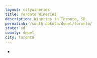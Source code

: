 ```yaml
---
layout: citywineries
title: Toronto Wineries
description: Wineries in Toronto, SD
permalink: /south-dakota/deuel/toronto/
state: sd
county: deuel
city: toronto
---
```

-
